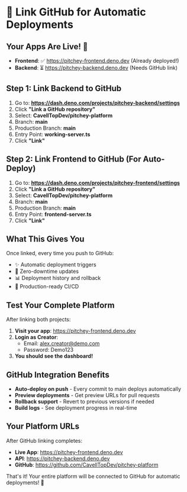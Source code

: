 # 🔗 Link GitHub for Automatic Deployments

## Your Apps Are Live! 🎉

- **Frontend**: ✅ https://pitchey-frontend.deno.dev (Already deployed!)
- **Backend**: ⏳ https://pitchey-backend.deno.dev (Needs GitHub link)

## Step 1: Link Backend to GitHub

1. Go to: **https://dash.deno.com/projects/pitchey-backend/settings**
2. Click **"Link a GitHub repository"**
3. Select: **CavellTopDev/pitchey-platform**
4. Branch: **main**
5. Production Branch: **main**
6. Entry Point: **working-server.ts**
7. Click **"Link"**

## Step 2: Link Frontend to GitHub (For Auto-Deploy)

1. Go to: **https://dash.deno.com/projects/pitchey-frontend/settings**
2. Click **"Link a GitHub repository"**
3. Select: **CavellTopDev/pitchey-platform**
4. Branch: **main**
5. Production Branch: **main**
6. Entry Point: **frontend-server.ts**
7. Click **"Link"**

## What This Gives You

Once linked, every time you push to GitHub:
- ✨ Automatic deployment triggers
- 🔄 Zero-downtime updates
- 📊 Deployment history and rollback
- 🚀 Production-ready CI/CD

## Test Your Complete Platform

After linking both projects:

1. **Visit your app**: https://pitchey-frontend.deno.dev
2. **Login as Creator**:
   - Email: alex.creator@demo.com
   - Password: Demo123
3. **You should see the dashboard!**

## GitHub Integration Benefits

- **Auto-deploy on push** - Every commit to main deploys automatically
- **Preview deployments** - Get preview URLs for pull requests
- **Rollback support** - Revert to previous versions if needed
- **Build logs** - See deployment progress in real-time

## Your Platform URLs

After GitHub linking completes:
- **Live App**: https://pitchey-frontend.deno.dev
- **API**: https://pitchey-backend.deno.dev
- **GitHub**: https://github.com/CavellTopDev/pitchey-platform

That's it! Your entire platform will be connected to GitHub for automatic deployments! 🚀